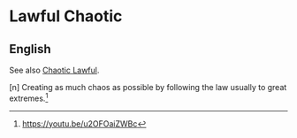# Lawful Chaotic
## English

See also [Chaotic Lawful](chaotic-lawful.md).

[n] Creating as much chaos as possible by following the law usually to great extremes.[^1]

[^1]: <https://youtu.be/u2OFOaiZWBc>
